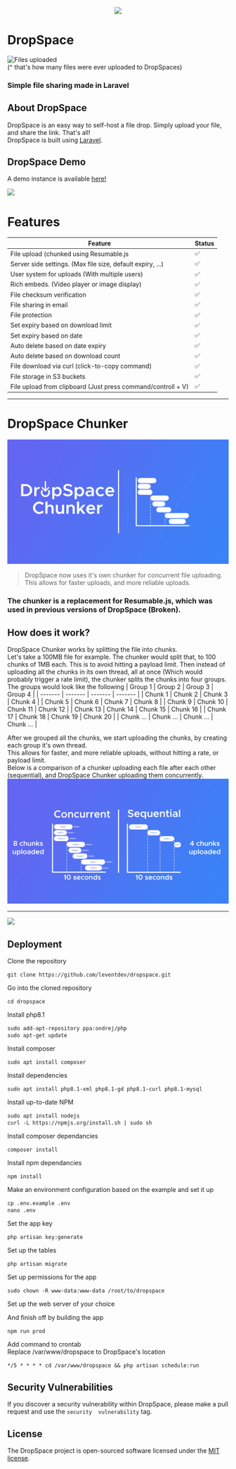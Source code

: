 <p align="center"><a><img src="/public/mockups/logo.png"></a></p>


# DropSpace
<!-- 
    Insert tags, badges, etc... here

-->

<img src="https://img.shields.io/endpoint?url=https://leventdev.com/api/dropspace/files-uploaded" alt="Files uploaded"></a>  
(^ that's how many files were ever uploaded to DropSpaces)

### Simple file sharing made in Laravel

## About DropSpace

DropSpace is an easy way to self-host a file drop. Simply upload your file, and share the link. That's all!  
DropSpace is built using [Laravel](https://laravel.com).

## DropSpace Demo
A demo instance is available <a href="https://dropdemo.leventdev.com" target="_blank">here!</a>


![](/public/mockups/download.png)

# Features

| Feature                                                         | Status             |
| --------------------------------------------------------------- | ------------------ |
| File upload (chunked using Resumable.js                         | :white_check_mark: |
| Server side settings. (Max file size, default expiry, ...)      | :white_check_mark: |
| User system for uploads (With multiple users)                   | :white_check_mark: |
| Rich embeds. (Video player or image display)                    | :white_check_mark: |
| File checksum verification                                      | :white_check_mark: |
| File sharing in email                                           | :white_check_mark: |
| File protection                                                 | :white_check_mark: |
| Set expiry based on download limit                              | :white_check_mark: |
| Set expiry based on date                                        | :white_check_mark: |
| Auto delete based on date expiry                                | :white_check_mark: |
| Auto delete based on download count                             | :white_check_mark: |
| File download via curl (click-to-copy command)                  | :white_check_mark: |
| File storage in S3 buckets                                      | :white_check_mark: |
| File upload from clipboard (Just press command/controll + V)    | :white_check_mark: |
<!-- list features todo -->
----------
# DropSpace Chunker
![](/public/mockups/chunker.png)
> DropSpace now uses it's own chunker for concurrent file uploading. This allows for faster uploads, and more reliable uploads.  

### The chunker is a replacement for Resumable.js, which was used in previous versions of DropSpace (Broken).
## How does it work?
DropSpace Chunker works by splitting the file into chunks.  
Let's take a 100MB file for example.
The chunker would split that, to 100 chunks of 1MB each. This is to avoid hitting a payload limit.
Then instead of uploading all the chunks in its own thread, all at once (Which would probably trigger a rate limit), the chunker splits the chunks into four groups.  
The groups would look like the following
| Group 1 | Group 2 | Group 3 | Group 4 |
| ------- | ------- | ------- | ------- |
| Chunk 1 | Chunk 2 | Chunk 3 | Chunk 4 |
| Chunk 5 | Chunk 6 | Chunk 7 | Chunk 8 |
| Chunk 9 | Chunk 10 | Chunk 11 | Chunk 12 |
| Chunk 13 | Chunk 14 | Chunk 15 | Chunk 16 |
| Chunk 17 | Chunk 18 | Chunk 19 | Chunk 20 |
| Chunk ... | Chunk ... | Chunk ... | Chunk ... |

After we grouped all the chunks, we start uploading the chunks, by creating each group it's own thread.  
This allows for faster, and more reliable uploads, without hitting a rate, or payload limit.  
Below is a comparison of a chunker uploading each file after each other (sequential), and DropSpace Chunker uploading them concurrently.
![](/public/mockups/concurrent-sequential.png)   

----------
![](/public/mockups/upload-settings.png)

## Deployment

Clone the repository

```
git clone https://github.com/leventdev/dropspace.git
```

Go into the cloned repository

```
cd dropspace
```

Install php8.1

```
sudo add-apt-repository ppa:ondrej/php
sudo apt-get update
```

Install composer

```
sudo apt install composer
```

Install dependencies

```
sudo apt install php8.1-xml php8.1-gd php8.1-curl php8.1-mysql
```

Install up-to-date NPM

```
sudo apt install nodejs
curl -L https://npmjs.org/install.sh | sudo sh
```

Install composer dependancies

```
composer install
```

Install npm dependancies

```
npm install
```

Make an environment configuration based on the example and set it up

```
cp .env.example .env
nano .env
```

Set the app key

```
php artisan key:generate
```

Set up the tables

```
php artisan migrate
```

Set up permissions for the app

```
sudo chown -R www-data:www-data /root/to/dropspace
```

Set up the web server of your choice

And finish off by building the app

```
npm run prod
```

Add command to crontab  
Replace /var/www/dropspace to DropSpace's location

```
*/5 * * * * cd /var/www/dropspace && php artisan schedule:run

```



## Security Vulnerabilities

If you discover a security vulnerability within DropSpace, please make a pull request and use the `security  vulnerability` tag.

## License

The DropSpace project is open-sourced software licensed under the [MIT license](https://opensource.org/licenses/MIT).

